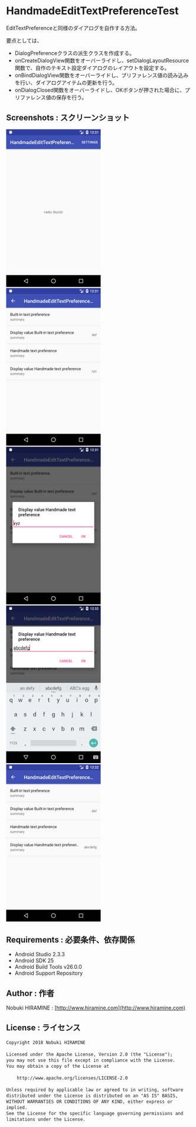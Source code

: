 # HandmadeEditTextPreferenceTest
EditTextPreferenceと同様のダイアログを自作する方法。

要点としては、
- DialogPreferenceクラスの派生クラスを作成する。
- onCreateDialogView関数をオーバーライドし、setDialogLayoutResource関数で、自作のテキスト設定ダイアログのレイアウトを設定する。
- onBindDialogView関数をオーバーライドし、プリファレンス値の読み込みを行い、ダイアログアイテムの更新を行う。
- onDialogClosed関数をオーバーライドし、OKボタンが押された場合に、プリファレンス値の保存を行う。

## Screenshots : スクリーンショット
<img src="images/Screenshot_01.png" width="256" alt="Screenshot"/> <img src="images/Screenshot_02.png" width="256" alt="Screenshot"/> <img src="images/Screenshot_03.png" width="256" alt="Screenshot"/> <img src="images/Screenshot_04.png" width="256" alt="Screenshot"/> <img src="images/Screenshot_05.png" width="256" alt="Screenshot"/>

## Requirements : 必要条件、依存関係
- Android Studio 2.3.3
- Android SDK 25
- Android Build Tools v26.0.0
- Android Support Repository

## Author : 作者
Nobuki HIRAMINE : [http://www.hiramine.com](http://www.hiramine.com)

## License : ライセンス
```
Copyright 2018 Nobuki HIRAMINE

Licensed under the Apache License, Version 2.0 (the "License");
you may not use this file except in compliance with the License.
You may obtain a copy of the License at

    http://www.apache.org/licenses/LICENSE-2.0

Unless required by applicable law or agreed to in writing, software
distributed under the License is distributed on an "AS IS" BASIS,
WITHOUT WARRANTIES OR CONDITIONS OF ANY KIND, either express or implied.
See the License for the specific language governing permissions and
limitations under the License.
```
